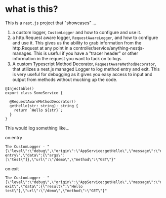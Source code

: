 # what is this?

This is a `nest.js` project that "showcases" ...

1. a custom logger, `CustomLogger` and how to configure and use it.
2. a http.Request aware logger, `RequestAwareLogger`, and how to configure and use it. This gives us the ability to grab information from the http.Request at any point in a controller/service/anything-nestjs-manages. This is useful if you have a "tracer header" or other information in the request you want to tack on to logs.
3. A custom Typescript Method Decorator, `RequestAwareMethodDecorator`, that utilizes a nest.js managed Logger to log method entry and exit. This is very useful for debugging as it gives you easy access to input and output from methods without mucking up the code.

```
@Injectable()
export class SomeService {

  @RequestAwareMethodDecorator()
  getHello(str: string): string {
    return `Hello ${str}`;
  }
}
```

This would log something like...

on entry

```
The CustomLogger - "{\"level\":\"debug\",\"origin\":\"AppService:getHello\",\"message\":\"decorator-entry\",\"data\":{\"args\":[\"test\"]},\"url\":\"/demo\",\"method\":\"GET\"}"
```

on exit

```
The CustomLogger - "{\"level\":\"debug\",\"origin\":\"AppService:getHello\",\"message\":\"decorator-exit\",\"data\":{\"result\":\"Hello test\"},\"url\":\"/demo\",\"method\":\"GET\"}"
```

